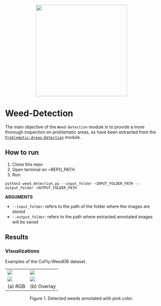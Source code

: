 <p align="center">
<img src="https://user-images.githubusercontent.com/77329407/105342573-3040e900-5be9-11eb-92df-7c09392b1e0c.png" width="300" />

# Weed-Detection
  
The main objective of the ```Weed-Detection``` module is to provide a more thorough inspection on problematic areas, as have been extracted from the [```Problematic-Areas-Detection```](https://github.com/CoFly-Project/Problematic-Areas-Detection) module.
  
  
  
  ## How to run
  
1. Clone this repo
2. Open terminal on ~REPO_PATH
3. Run:
```
python3 weed_detection.py --input_folder ~INPUT_FOLDER_PATH --output_folder ~OUTPUT_FOLDER_PATH
```
**ARGUMEΝTS**
  * ```--input_folder```:  refers to the path of the folder where the images are stored
  * ```--output_folder```: refers to the path where extracted annotated images will be saved
  

## Results

### Visualizations
  
<!-- ![ID_00048_UAV_dji phantom 4 pro hawk 1_ Lat=39 54212427861807,Lon=22 64442951302024,Alt=4 900000095367432 _DATE_03_07_2019_14_38_56](https://user-images.githubusercontent.com/80779522/148941318-6922edc4-a11e-47f7-8feb-71659367fe80.png)
![ID_00050_UAV_dji phantom 4 pro hawk 1_ Lat=39 54212050531792,Lon=22 644424707209755,Alt=4 900000095367432 _DATE_03_07_2019_14_38_58](https://user-images.githubusercontent.com/80779522/148941380-d254c284-62ba-412a-9823-e0d96b3713fc.png)
![ID_00052_UAV_dji phantom 4 pro hawk 1_ Lat=39 54211477371615,Lon=22 644417506003943,Alt=4 900000095367432 _DATE_03_07_2019_14_38_59](https://user-images.githubusercontent.com/80779522/148941430-b8d319fc-66ea-43ee-97be-d1c2bd6b6685.png) -->
  
  
Examples of the CoFly-WeedDB dataset.
<table class="center">
  <tr class="center">
    <td><img src="https://user-images.githubusercontent.com/80779522/148941318-6922edc4-a11e-47f7-8feb-71659367fe80.png" =500x500 /></td>
    <td><img src="https://user-images.githubusercontent.com/80779522/148940518-fe3bd215-745f-45cf-883e-c7d1bb921cf6.png" =500x500 /></td>
    </tr>
  <tr class="center">
    <td><img src="https://user-images.githubusercontent.com/80779522/148941430-b8d319fc-66ea-43ee-97be-d1c2bd6b6685.png" =500x500/></td>  
    <td><img src="https://user-images.githubusercontent.com/80779522/148940616-39bb486e-5b42-4ba6-8c24-e8d383b0ec26.png" =500x500 /></td>
     </tr>
  <tr align="center">
    <td>(a) RGB</td>
    <td>(b) Overlay</td>
  </tr>
</table>
     <figcaption align = "center"><p align="center">
  Figure 1. Detected weeds annotated with pink color.
    </figcaption>
